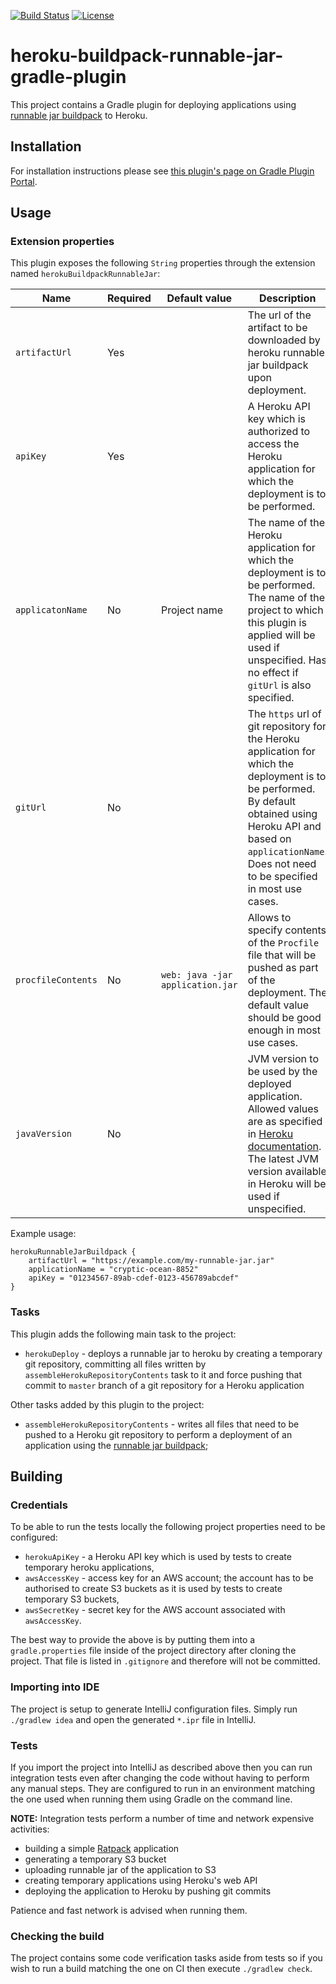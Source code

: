 [![Build Status](https://snap-ci.com/energizedwork/heroku-buildpack-runnable-jar-gradle-plugin/branch/master/build_image)](https://snap-ci.com/energizedwork/heroku-buildpack-runnable-jar-gradle-plugin/branch/master)
[![License](https://img.shields.io/badge/license-ASL2-blue.svg)](https://www.apache.org/licenses/LICENSE-2.0)

# heroku-buildpack-runnable-jar-gradle-plugin

This project contains a Gradle plugin for deploying applications using [runnable jar buildpack](https://github.com/energizedwork/heroku-buildpack-runnable-jar) to Heroku.

## Installation

For installation instructions please see [this plugin's page on Gradle Plugin Portal](https://plugins.gradle.org/plugin/com.energizedwork.heroku-buildpack-runnable-jar).

## Usage

### Extension properties

This plugin exposes the following `String` properties through the extension named `herokuBuildpackRunnableJar`:

| Name | Required | Default value | Description |
| --- | --- | --- | --- |
| `artifactUrl` | Yes | | The url of the artifact to be downloaded by heroku runnable jar buildpack upon deployment. |
| `apiKey`| Yes | | A Heroku API key which is authorized to access the Heroku application for which the deployment is to be performed. |
| `applicatonName` | No | Project name | The name of the Heroku application for which the deployment is to be performed. The name of the project to which this plugin is applied will be used if unspecified. Has no effect if `gitUrl` is also specified. |
| `gitUrl` | No | | The `https` url of git repository for the Heroku application for which the deployment is to be performed. By default obtained using Heroku API and based on `applicationName`. Does not need to be specified in most use cases. |
| `procfileContents` | No | `web: java -jar application.jar` | Allows to specify contents of the `Procfile` file that will be pushed as part of the deployment. The default value should be good enough in most use cases. |
| `javaVersion` | No | | JVM version to be used by the deployed application. Allowed values are as specified in [Heroku documentation](https://devcenter.heroku.com/articles/java-support#specifying-a-java-version). The latest JVM version available in Heroku will be used if unspecified. |

Example usage:

    herokuRunnableJarBuildpack {
        artifactUrl = "https://example.com/my-runnable-jar.jar"
        applicationName = "cryptic-ocean-8852"
        apiKey = "01234567-89ab-cdef-0123-456789abcdef"
    }

### Tasks

This plugin adds the following main task to the project:
 * `herokuDeploy` - deploys a runnable jar to heroku by creating a temporary git repository, committing all files written by `assembleHerokuRepositoryContents` task to it and force pushing that commit to `master` branch of a git repository for a Heroku application

Other tasks added by this plugin to the project:
 * `assembleHerokuRepositoryContents` - writes all files that need to be pushed to a Heroku git repository to perform a deployment of an application using the [runnable jar buildpack](https://github.com/energizedwork/heroku-buildpack-runnable-jar); 

## Building

### Credentials

To be able to run the tests locally the following project properties need to be configured:
 * `herokuApiKey` - a Heroku API key which is used by tests to create temporary heroku applications,
 * `awsAccessKey` - access key for an AWS account; the account has to be authorised to create S3 buckets as it is used by tests to create temporary S3 buckets,
 * `awsSecretKey` - secret key for the AWS account associated with `awsAccessKey`.

The best way to provide the above is by putting them into a `gradle.properties` file inside of the project directory after cloning the project.
That file is listed in `.gitignore` and therefore will not be committed.

### Importing into IDE

The project is setup to generate IntelliJ configuration files.
Simply run `./gradlew idea` and open the generated `*.ipr` file in IntelliJ.

### Tests

If you import the project into IntelliJ as described above then you can run integration tests even after changing the code without having to perform any manual steps.
They are configured to run in an environment matching the one used when running them using Gradle on the command line.

**NOTE:** Integration tests perform a number of time and network expensive activities:
 * building a simple [Ratpack](https://ratpack.io/) application
 * generating a temporary S3 bucket
 * uploading runnable jar of the application to S3
 * creating temporary applications using Heroku's web API
 * deploying the application to Heroku by pushing git commits

Patience and fast network is advised when running them.

### Checking the build

The project contains some code verification tasks aside from tests so if you wish to run a build matching the one on CI then execute `./gradlew check`. 
